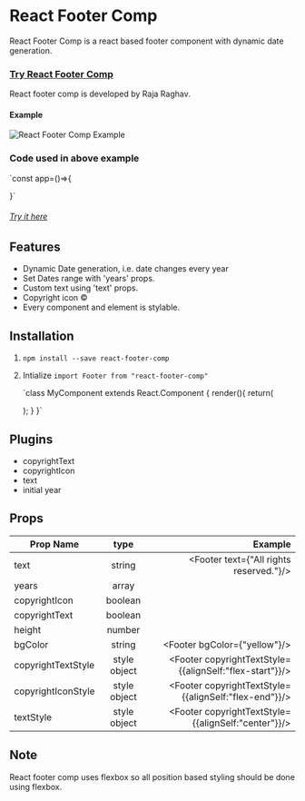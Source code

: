# React Footer Comp
React Footer Comp is a react based footer component with dynamic date generation.

### [Try React Footer Comp](https://codesandbox.io/s/8xl4vwkz49)
React footer comp is developed by Raja Raghav.

#### Example
![React Footer Comp Example](https://image.ibb.co/gGEXOJ/Screen_Shot_2018_05_28_at_5_36_45_PM.png)

### Code used in above example
`const app=()=>{
 <div>
 <Footer
 copyrightIcon
 copyrightText
 />
 </div>
}`

###### [Try it here](https://codesandbox.io/s/8xl4vwkz49)
## Features 
* Dynamic Date generation, i.e. date changes every year
* Set Dates range with 'years' props.
* Custom text using 'text' props.
* Copyright icon ©
* Every component and element is stylable.

## Installation
1. `npm install --save react-footer-comp`
2. Intialize
    `import Footer from "react-footer-comp"`
    
    `class MyComponent extends React.Component
    {
    render(){
    return(
    <Footer copyrightIcon copyrightText/>
    );
    }
    }`

## Plugins
* copyrightText
* copyrightIcon
* text
* initial year

## Props
| Prop Name        | type           | Example  |
| ------------- |:-------------:| -----:|
| text      | string | <Footer text={"All rights reserved."}/> |
| years      |  array     |   <Footer years={[2012]}/> |
| copyrightIcon | boolean      |    <Footer copyrightIcon/> |
| copyrightText | boolean      |    <Footer copyrightText/> |
| height | number      |    <Footer height={150}/> |
| bgColor | string      |    <Footer bgColor={"yellow"}/> |
| copyrightTextStyle | style object | <Footer copyrightTextStyle={{alignSelf:"flex-start"}}/>|
| copyrightIconStyle | style object      |    <Footer copyrightTextStyle={{alignSelf:"flex-end"}}/> |
| textStyle | style object |    <Footer copyrightTextStyle={{alignSelf:"center"}}/> |

## Note
React footer comp uses flexbox so all position based styling should be done using flexbox.



